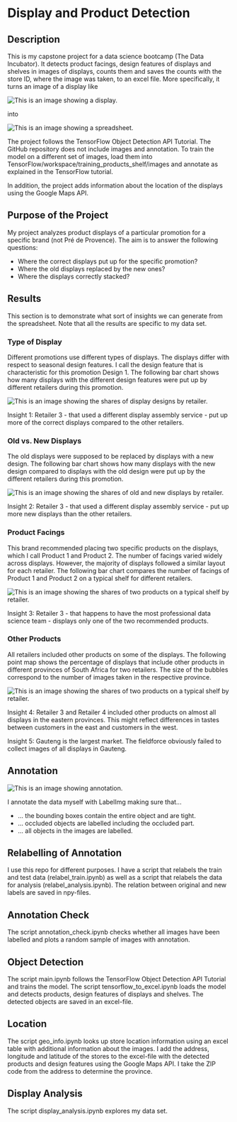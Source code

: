 # Display and Product Detection

## Description
This is my capstone project for a data science bootcamp (The Data Incubator). It detects product facings, design features of displays and shelves in images of displays, counts them and saves the counts with the store ID, where the image was taken, to an excel file. More specifically, it turns an image of a display like

![This is an image showing a display.](readme_images/pretty_display.jpg)

into

![This is an image showing a spreadsheet.](readme_images/example_excel.jpg)

The project follows the TensorFlow Object Detection API Tutorial. The GitHub repository does not include images and annotation. To train the model on a different set of images, load them into TensorFlow/workspace/training_products_shelf/images and annotate as explained in the TensorFlow tutorial.

In addition, the project adds information about the location of the displays using the Google Maps API.

## Purpose of the Project

My project analyzes product displays of a particular promotion for a specific brand (not Pré de Provence). The aim is to answer the following questions:

* Where the correct displays put up for the specific promotion?
* Where the old displays replaced by the new ones?
* Where the displays correctly stacked?

## Results

This section is to demonstrate what sort of insights we can generate from the spreadsheet. Note that all the results are specific to my data set.

### Type of Display
Different promotions use different types of displays. The displays differ with respect to seasonal design features. I call the design feature that is characteristic for this promotion Design 1. The following bar chart shows how many displays with the different design features were put up by different retailers during this promotion.

![This is an image showing the shares of display designs by retailer.](readme_images/correct_display.jpg)

Insight 1: Retailer 3 - that used a different display assembly service - put up more of the correct displays compared to the other retailers.

### Old vs. New Displays
The old displays were supposed to be replaced by displays with a new design. The following bar chart shows how many displays with the new design compared to displays with the old design were put up by the different retailers during this promotion.

![This is an image showing the shares of old and new displays by retailer.](readme_images/new_vs_old.jpg)

Insight 2: Retailer 3 - that used a different display assembly service - put up more new displays than the other retailers.

### Product Facings
This brand recommended placing two specific products on the displays, which I call Product 1 and Product 2. The number of facings varied widely across displays. However, the majority of displays followed a similar layout for each retailer. The following bar chart compares the number of facings of Product 1 and Product 2 on a typical shelf for different retailers.

![This is an image showing the shares of two products on a typical shelf by retailer.](readme_images/typical_shelf.jpg)

Insight 3: Retailer 3 - that happens to have the most professional data science team - displays only one of the two recommended products.


### Other Products
All retailers included other products on some of the displays. The following point map shows the percentage of displays that include other products in different provinces of South Africa for two retailers. The size of the bubbles correspond to the number of images taken in the respective province.

![This is an image showing the shares of two products on a typical shelf by retailer.](readme_images/correct_products.jpg)

Insight 4: Retailer 3 and Retailer 4 included other products on almost all displays in the eastern provinces. This might reflect differences in tastes between customers in the east and customers in the west.

Insight 5: Gauteng is the largest market. The fieldforce obviously failed to collect images of all displays in Gauteng.

## Annotation

![This is an image showing annotation.](readme_images/example_annotation.jpg)

I annotate the data myself with LabelImg making sure that...

* ... the bounding boxes contain the entire object and are tight.
* ... occluded objects are labelled including the occluded part.
* ... all objects in the images are labelled.

## Relabelling of Annotation
I use this repo for different purposes. I have a script that relabels the train and test data (relabel_train.ipynb) as well as a script that relabels the data for analysis (relabel_analysis.ipynb). The relation between original and new labels are saved in npy-files.

## Annotation Check
The script annotation_check.ipynb checks whether all images have been labelled and plots a random sample of images with annotation.

## Object Detection
The script main.ipynb follows the TensorFlow Object Detection API Tutorial and trains the model. The script tensorflow_to_excel.ipynb loads the model and detects products, design features of displays and shelves. The detected objects are saved in an excel-file.

## Location
The script geo_info.ipynb looks up store location information using an excel table with additional information about the images. I add the address, longitude and latitude of the stores to the excel-file with the detected products and design features using the Google Maps API. I take the ZIP code from the address to determine the province.

## Display Analysis
The script display_analysis.ipynb explores my data set.
